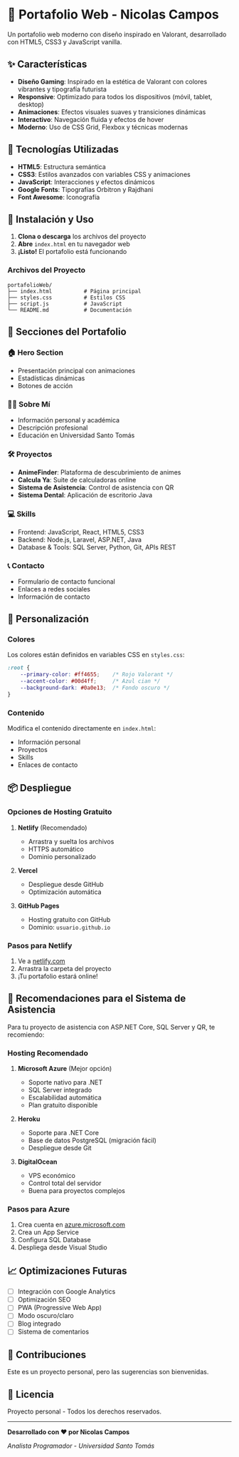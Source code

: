 # 🚀 Portafolio Web - Nicolas Campos

Un portafolio web moderno con diseño inspirado en Valorant, desarrollado con HTML5, CSS3 y JavaScript vanilla.

## ✨ Características

- **Diseño Gaming**: Inspirado en la estética de Valorant con colores vibrantes y tipografía futurista
- **Responsive**: Optimizado para todos los dispositivos (móvil, tablet, desktop)
- **Animaciones**: Efectos visuales suaves y transiciones dinámicas
- **Interactivo**: Navegación fluida y efectos de hover
- **Moderno**: Uso de CSS Grid, Flexbox y técnicas modernas

## 🎨 Tecnologías Utilizadas

- **HTML5**: Estructura semántica
- **CSS3**: Estilos avanzados con variables CSS y animaciones
- **JavaScript**: Interacciones y efectos dinámicos
- **Google Fonts**: Tipografías Orbitron y Rajdhani
- **Font Awesome**: Iconografía

## 🚀 Instalación y Uso

1. **Clona o descarga** los archivos del proyecto
2. **Abre** `index.html` en tu navegador web
3. **¡Listo!** El portafolio está funcionando

### Archivos del Proyecto

```
portafolioWeb/
├── index.html          # Página principal
├── styles.css          # Estilos CSS
├── script.js           # JavaScript
└── README.md           # Documentación
```

## 📱 Secciones del Portafolio

### 🏠 Hero Section
- Presentación principal con animaciones
- Estadísticas dinámicas
- Botones de acción

### 👨‍💻 Sobre Mí
- Información personal y académica
- Descripción profesional
- Educación en Universidad Santo Tomás

### 🛠️ Proyectos
- **AnimeFinder**: Plataforma de descubrimiento de animes
- **Calcula Ya**: Suite de calculadoras online
- **Sistema de Asistencia**: Control de asistencia con QR
- **Sistema Dental**: Aplicación de escritorio Java

### 💻 Skills
- Frontend: JavaScript, React, HTML5, CSS3
- Backend: Node.js, Laravel, ASP.NET, Java
- Database & Tools: SQL Server, Python, Git, APIs REST

### 📞 Contacto
- Formulario de contacto funcional
- Enlaces a redes sociales
- Información de contacto

## 🎯 Personalización

### Colores
Los colores están definidos en variables CSS en `styles.css`:

```css
:root {
    --primary-color: #ff4655;    /* Rojo Valorant */
    --accent-color: #00d4ff;     /* Azul cian */
    --background-dark: #0a0e13;  /* Fondo oscuro */
}
```

### Contenido
Modifica el contenido directamente en `index.html`:
- Información personal
- Proyectos
- Skills
- Enlaces de contacto

## 📦 Despliegue

### Opciones de Hosting Gratuito

1. **Netlify** (Recomendado)
   - Arrastra y suelta los archivos
   - HTTPS automático
   - Dominio personalizado

2. **Vercel**
   - Despliegue desde GitHub
   - Optimización automática

3. **GitHub Pages**
   - Hosting gratuito con GitHub
   - Dominio: `usuario.github.io`

### Pasos para Netlify

1. Ve a [netlify.com](https://netlify.com)
2. Arrastra la carpeta del proyecto
3. ¡Tu portafolio estará online!

## 🔧 Recomendaciones para el Sistema de Asistencia

Para tu proyecto de asistencia con ASP.NET Core, SQL Server y QR, te recomiendo:

### Hosting Recomendado

1. **Microsoft Azure** (Mejor opción)
   - Soporte nativo para .NET
   - SQL Server integrado
   - Escalabilidad automática
   - Plan gratuito disponible

2. **Heroku**
   - Soporte para .NET Core
   - Base de datos PostgreSQL (migración fácil)
   - Despliegue desde Git

3. **DigitalOcean**
   - VPS económico
   - Control total del servidor
   - Buena para proyectos complejos

### Pasos para Azure

1. Crea cuenta en [azure.microsoft.com](https://azure.microsoft.com)
2. Crea un App Service
3. Configura SQL Database
4. Despliega desde Visual Studio

## 📈 Optimizaciones Futuras

- [ ] Integración con Google Analytics
- [ ] Optimización SEO
- [ ] PWA (Progressive Web App)
- [ ] Modo oscuro/claro
- [ ] Blog integrado
- [ ] Sistema de comentarios

## 🤝 Contribuciones

Este es un proyecto personal, pero las sugerencias son bienvenidas.

## 📄 Licencia

Proyecto personal - Todos los derechos reservados.

---

**Desarrollado con ❤️ por Nicolas Campos**

*Analista Programador - Universidad Santo Tomás*
